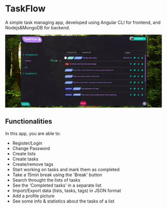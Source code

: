 # TaskFlow

A simple task managing app, developed using Angular CLI for frontend, and Nodejs&MongoDB for backend.

<img src="/src/assets/images/TaskFlow.png" alt="My cool logo"/>

## Functionalities

In this app, you are able to:

  - Register/Login
  - Change Password 
  - Create lists
  - Create tasks
  - Create/remove tags
  - Start working on tasks and mark them as completed
  - Take a 15min break using the 'Break' button
  - Search throught the lists of tasks
  - See the 'Completed tasks' in a separate list
  - Import/Export data (lists, tasks, tags) in JSON format
  - Add a profile picture
  - See some info & statistics about the tasks of a list 